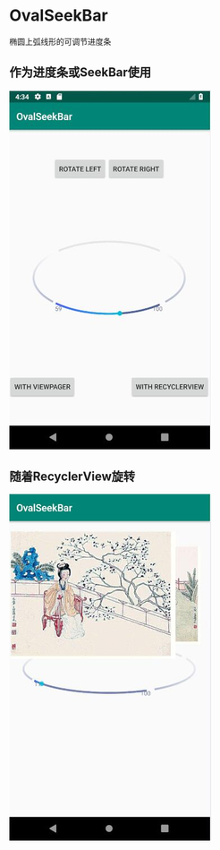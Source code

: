 # OvalSeekBar
椭圆上弧线形的可调节进度条

## 作为进度条或SeekBar使用
![image](https://github.com/huihuangui/OvalSeekBar/blob/master/screenrecord/as_seekbar.jpg)

## 随着RecyclerView旋转
![image](https://github.com/huihuangui/OvalSeekBar/blob/master/screenrecord/rotate.jpg)
